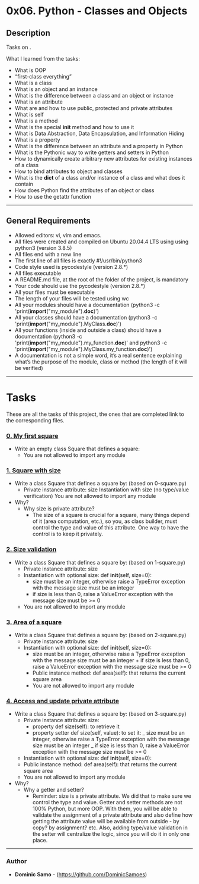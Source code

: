 # 0x06. Python - Classes and Objects

## Description

Tasks on .

What I learned from the tasks:

* What is OOP
* “first-class everything”
* What is a class
* What is an object and an instance
* What is the difference between a class and an object or instance
* What is an attribute
* What are and how to use public, protected and private attributes
* What is self
* What is a method
* What is the special __init__ method and how to use it
* What is Data Abstraction, Data Encapsulation, and Information Hiding
* What is a property
* What is the difference between an attribute and a property in Python
* What is the Pythonic way to write getters and setters in Python
* How to dynamically create arbitrary new attributes for existing instances of a class
* How to bind attributes to object and classes
* What is the __dict__ of a class and/or instance of a class and what does it contain
* How does Python find the attributes of an object or class
* How to use the getattr function


---

## General Requirements
* Allowed editors: vi, vim and emacs.
* All files were created and compiled on Ubuntu 20.04.4 LTS using using python3 (version 3.8.5)
* All files end with a new line
* The first line of all files is exactly #!/usr/bin/python3
* Code style used is pycodestyle (version 2.8.*)
* All files executable
* A README.md file, at the root of the folder of the project, is mandatory
* Your code should use the pycodestyle (version 2.8.*)
* All your files must be executable
* The length of your files will be tested using wc
* All your modules should have a documentation (python3 -c 'print(__import__("my_module").__doc__)')
* All your classes should have a documentation (python3 -c 'print(__import__("my_module").MyClass.__doc__)')
* All your functions (inside and outside a class) should have a documentation (python3 -c 'print(__import__("my_module").my_function.__doc__)' and python3 -c 'print(__import__("my_module").MyClass.my_function.__doc__)')
* A documentation is not a simple word, it’s a real sentence explaining what’s the purpose of the module, class or method (the length of it will be verified)
---

# Tasks

These are all the tasks of this project, the ones that are completed link to the corresponding files.

### [0. My first square](./0-square.py)
* Write an empty class Square that defines a square:
  - You are not allowed to import any module

### [1. Square with size](./1-square.py)
* Write a class Square that defines a square by: (based on 0-square.py)
	- Private instance attribute: size
Instantiation with size (no type/value verification)
You are not allowed to import any module
* Why?
	- Why size is private attribute?
		+ The size of a square is crucial for a square, many things depend of it (area computation, etc.), so you, as class builder, must control the type and value of this attribute. One way to have the control is to keep it privately. 

### [2. Size validation](./2-square.py)
* Write a class Square that defines a square by: (based on 1-square.py)
	- Private instance attribute: size
	- Instantiation with optional size: def __init__(self, size=0):
		+ size must be an integer, otherwise raise a TypeError exception with the message size must be an integer
		+ if size is less than 0, raise a ValueError exception with the message size must be >= 0
	- You are not allowed to import any module

### [3. Area of a square](./3-square.py)
* Write a class Square that defines a square by: (based on 2-square.py)
	- Private instance attribute: size
	- Instantiation with optional size: def __init__(self, size=0):
		+ size must be an integer, otherwise raise a TypeError exception with the message size must be an integer
                + if size is less than 0, raise a ValueError exception with the message size must be >= 0
		+ Public instance method: def area(self): that returns the current square area
        - You are not allowed to import any module


### [4. Access and update private attribute](./4-square.py)
* Write a class Square that defines a square by: (based on 3-square.py)
	- Private instance attribute: size:
		+ property def size(self): to retrieve it
		+ property setter def size(self, value): to set it:
			_ size must be an integer, otherwise raise a TypeError exception with the message size must be an integer
			_ if size is less than 0, raise a ValueError exception with the message size must be >= 0
	- Instantiation with optional size: def __init__(self, size=0):
	- Public instance method: def area(self): that returns the current square area
	- You are not allowed to import any module
* Why?
	- Why a getter and setter?
		+ Reminder: size is a private attribute. We did that to make sure we control the type and value. Getter and setter methods are not 100% Python, but more OOP. With them, you will be able to validate the assignment of a private attribute and also define how getting the attribute value will be available from outside - by copy? by assignment? etc. Also, adding type/value validation in the setter will centralize the logic, since you will do it in only one place.



---

### Author
* **Dominic Samo** - (https://github.com/DominicSamoes)
